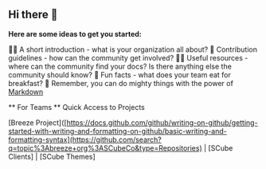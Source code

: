 ## Hi there 👋
**Here are some ideas to get you started:**

🙋‍♀️ A short introduction - what is your organization all about?
🌈 Contribution guidelines - how can the community get involved?
👩‍💻 Useful resources - where can the community find your docs? Is there anything else the community should know?
🍿 Fun facts - what does your team eat for breakfast?
🧙 Remember, you can do mighty things with the power of [Markdown](https://docs.github.com/github/writing-on-github/getting-started-with-writing-and-formatting-on-github/basic-writing-and-formatting-syntax)


** For Teams **
Quick Access to Projects 

[Breeze Project]([https://docs.github.com/github/writing-on-github/getting-started-with-writing-and-formatting-on-github/basic-writing-and-formatting-syntax](https://github.com/search?q=topic%3Abreeze+org%3ASCubeCo&type=Repositories) | [SCube Clients] | [SCube Themes]
